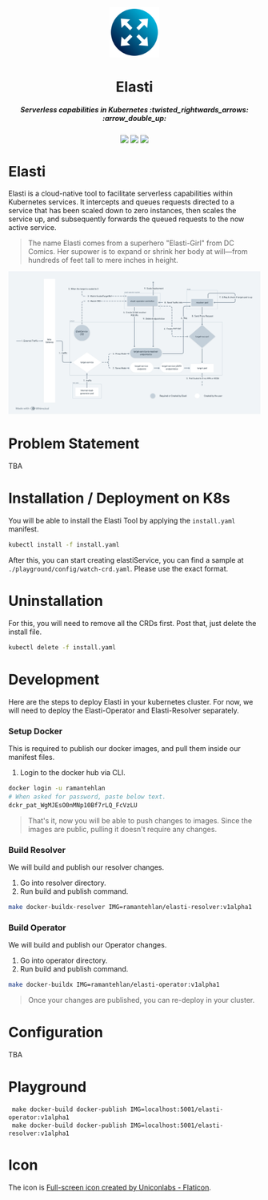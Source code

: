 <p align="center">
<img src="./docs/logo/logo_512.png" alt="elasti icon" width="100">
</p>

<h1 align="center">Elasti</h1>
<h5 align="center">Serverless capabilities in Kubernetes :twisted_rightwards_arrows: :arrow_double_up:</h5>

<p align="center">
 <a>
    <img src="https://goreportcard.com/badge/github.com/truefoundry/elasti" align="center">
 </a>
 <a>
    <img src="https://img.shields.io/badge/godoc-reference-green" align="center">
 </a>
 <a>
    <img src="https://img.shields.io/badge/license-MIT-blue" align="center">
 </a>

</p>


# Elasti

Elasti is a cloud-native tool to facilitate serverless capabilities within Kubernetes services. It intercepts and queues requests directed to a service that has been scaled down to zero instances, then scales the service up, and subsequently forwards the queued requests to the now active service.


>  The name Elasti comes from a superhero "Elasti-Girl" from DC Comics. Her supower is to expand or shrink her body at will—from hundreds of feet tall to mere inches in height. 

![Arch](./docs/assets/elasti-hld.png)

# Problem Statement
TBA

# Installation / Deployment on K8s

You will be able to install the Elasti Tool by applying the `install.yaml` manifest.
```bash
kubectl install -f install.yaml
```

After this, you can start creating elastiService, you can find a sample at `./playground/config/watch-crd.yaml`.
Please use the exact format.

# Uninstallation 

For this, you will need to remove all the CRDs first. 
Post that, just delete the install file. 
```bash
kubectl delete -f install.yaml
```

# Development

Here are the steps to deploy Elasti in your kubernetes cluster. 
For now, we will need to deploy the Elasti-Operator and Elasti-Resolver separately.

### Setup Docker

This is required to publish our docker images, and pull them inside our manifest files. 

1. Login to the docker hub via CLI.
```bash
docker login -u ramantehlan
# When asked for password, paste below text.
dckr_pat_WgMJEsO0nMNp10Bf7rLQ_FcVzLU
``` 

> That's it, now you will be able to push changes to images. Since the images are public, pulling it doesn't require any changes.

### Build Resolver

We will build and publish our resolver changes.

1. Go into resolver directory. 
2. Run build and publish command.
```bash
make docker-buildx-resolver IMG=ramantehlan/elasti-resolver:v1alpha1
```

### Build Operator

We will build and publish our Operator changes.

1. Go into operator directory.
2. Run build and publish command.
```bash
make docker-buildx IMG=ramantehlan/elasti-operator:v1alpha1
```

> Once your changes are published, you can re-deploy in your cluster.

# Configuration
TBA

# Playground 

```
 make docker-build docker-publish IMG=localhost:5001/elasti-operator:v1alpha1
 make docker-build docker-publish IMG=localhost:5001/elasti-resolver:v1alpha1
```

# Icon 

The icon is <a href="https://www.flaticon.com/free-icons/full-screen" title="full-screen icons">Full-screen icon created by Uniconlabs - Flaticon</a>. 







































